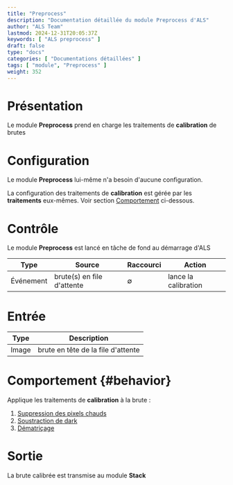 ```yaml
---
title: "Preprocess"
description: "Documentation détaillée du module Preprocess d'ALS"
author: "ALS Team"
lastmod: 2024-12-31T20:05:37Z
keywords: [ "ALS preprocess" ]
draft: false
type: "docs"
categories: [ "Documentations détaillées" ]
tags: [ "module", "Preprocess" ]
weight: 352
---
```


# Présentation

Le module **Preprocess** prend en charge les traitements de **calibration** de brutes

# Configuration

Le module **Preprocess** lui-même n'a besoin d'aucune configuration.

La configuration des traitements de **calibration** est gérée par les **traitements** eux-mêmes.
Voir section [Comportement](#behavior) ci-dessous.

# Contrôle

Le module **Preprocess** est lancé en tâche de fond au démarrage d'ALS

| Type          | Source                     | Raccourci         | Action                                                             |
|---------------|----------------------------|-------------------|--------------------------------------------------------------------|
| Événement     | brute(s) en file d'attente | ∅                 | lance la calibration  |

# Entrée

| Type  | Description                        |
|-------|------------------------------------|
| Image | brute en tête de la file d'attente |

# Comportement {#behavior}

Applique les traitements de **calibration** à la brute :

1. [Suppression des pixels chauds](hot_remove/)
2. [Soustraction de dark](dark_remove/)
3. [Dématriçage](debayer/)

# Sortie

La brute calibrée est transmise au module **Stack** 